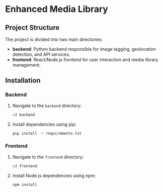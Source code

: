 # Enhanced Media Library

## Project Structure

The project is divided into two main directories:

- **backend**: Python backend responsible for image tagging, geolocation detection, and API services.
- **frontend**: React/Node.js frontend for user interaction and media library management.

## Installation

### Backend

1. Navigate to the `backend` directory:
   ```bash
   cd backend
   
2. Install dependencies using pip:
   ```bash
   pip install -r requirements.txt

### Frontend

1. Navigate to the `frontend` directory:
   ```bash
   cd frontend
   
2. Install Node.js dependencies using npm:
   ```bash
   npm install
